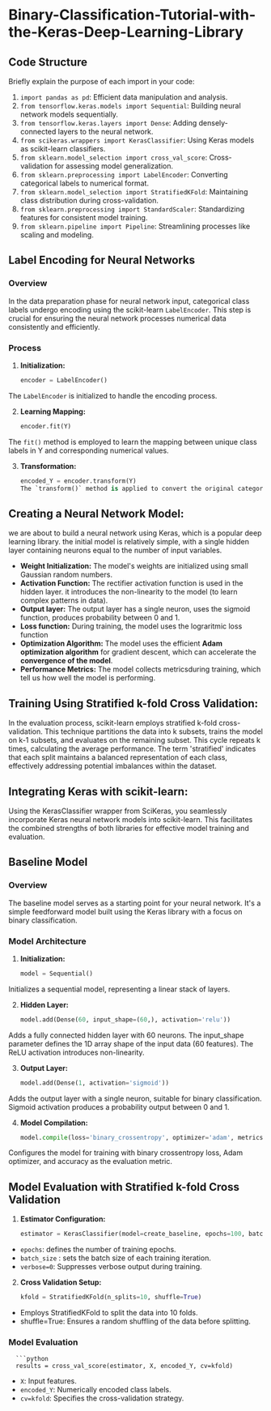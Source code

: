 # Binary-Classification-Tutorial-with-the-Keras-Deep-Learning-Library
## Code Structure
Briefly explain the purpose of each import in your code:

1. `import pandas as pd`: Efficient data manipulation and analysis.
2. `from tensorflow.keras.models import Sequential`: Building neural network models sequentially.
3. `from tensorflow.keras.layers import Dense`: Adding densely-connected layers to the neural network.
4. `from scikeras.wrappers import KerasClassifier`: Using Keras models as scikit-learn classifiers.
5. `from sklearn.model_selection import cross_val_score`: Cross-validation for assessing model generalization.
6. `from sklearn.preprocessing import LabelEncoder`: Converting categorical labels to numerical format.
7. `from sklearn.model_selection import StratifiedKFold`: Maintaining class distribution during cross-validation.
8. `from sklearn.preprocessing import StandardScaler`: Standardizing features for consistent model training.
9. `from sklearn.pipeline import Pipeline`: Streamlining processes like scaling and modeling.

## Label Encoding for Neural Networks

### Overview
In the data preparation phase for neural network input, categorical class labels undergo encoding using the scikit-learn `LabelEncoder`. This step is crucial for ensuring the neural network processes numerical data consistently and efficiently.

### Process
1. **Initialization:**
   ```python
   encoder = LabelEncoder()
The `LabelEncoder` is initialized to handle the encoding process.

2. **Learning Mapping:**
   ```python
   encoder.fit(Y)
The `fit()` method is employed to learn the mapping between unique class labels in Y and corresponding numerical values.  

3. **Transformation:**
   ```python
   encoded_Y = encoder.transform(Y)
   The `transform()` method is applied to convert the original categorical class labels into numerical values based on the learned mapping.

## Creating a Neural Network Model: 
we are about to build a neural network using Keras, which is a popular deep learning library. 
the initial model is relatively simple, with a single hidden layer containing neurons equal to the number of input variables. 

- **Weight Initialization:** The model's weights are initialized using small Gaussian random numbers.
- **Activation Function:** The rectifier activation function is used in the hidden layer. it introduces the non-linearity to the model (to learn complex patterns in data).
- **Output layer:** The output layer has a single neuron, uses the sigmoid function, produces probability between 0 and 1.
- **Loss function:** During training, the model uses the lograritmic loss function
- **Optimization Algorithm:** The model uses the efficient **Adam optimization algorithm** for gradient descent, which can accelerate the **convergence of the model**.
- **Performance Metrics:** The model collects metricsduring training, which tell us how well the model is performing.

## Training Using Stratified k-fold Cross Validation:
In the evaluation process, scikit-learn employs stratified k-fold cross-validation. This technique partitions the data into k subsets, trains the model on k-1 subsets, and evaluates on the remaining subset. This cycle repeats k times, calculating the average performance. The term 'stratified' indicates that each split maintains a balanced representation of each class, effectively addressing potential imbalances within the dataset.

## Integrating Keras with scikit-learn:
Using the KerasClassifier wrapper from SciKeras, you seamlessly incorporate Keras neural network models into scikit-learn. This facilitates the combined strengths of both libraries for effective model training and evaluation.

## Baseline Model

### Overview
The baseline model serves as a starting point for your neural network. It's a simple feedforward model built using the Keras library with a focus on binary classification.

### Model Architecture
1. **Initialization:**
   ```python
   model = Sequential()
Initializes a sequential model, representing a linear stack of layers.

2. **Hidden Layer:**
   ```python
   model.add(Dense(60, input_shape=(60,), activation='relu'))
Adds a fully connected hidden layer with 60 neurons. The input_shape parameter defines the 1D array shape of the input data (60 features). The ReLU activation introduces non-linearity.

3. **Output Layer:**
   ```python
   model.add(Dense(1, activation='sigmoid'))
Adds the output layer with a single neuron, suitable for binary classification. Sigmoid activation produces a probability output between 0 and 1.

4. **Model Compilation:**
   ```python
   model.compile(loss='binary_crossentropy', optimizer='adam', metrics=['accuracy'])
Configures the model for training with binary crossentropy loss, Adam optimizer, and accuracy as the evaluation metric.

## Model Evaluation with Stratified k-fold Cross Validation

1. **Estimator Configuration:**
   ```python 
   estimator = KerasClassifier(model=create_baseline, epochs=100, batch_size=5, verbose=0)
- `epochs`: defines the number of training epochs.
- `batch_size` : sets the batch size of each training iteration. 
- `verbose=0`: Suppresses verbose output during training.

2. **Cross Validation Setup:**
   ```python
   kfold = StratifiedKFold(n_splits=10, shuffle=True)
- Employs StratifiedKFold to split the data into 10 folds.
- shuffle=True: Ensures a random shuffling of the data before splitting.

### Model Evaluation
      ```python
      results = cross_val_score(estimator, X, encoded_Y, cv=kfold)
- `X`: Input features.
- `encoded_Y`: Numerically encoded class labels.
- `cv=kfold`: Specifies the cross-validation strategy.
